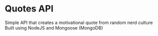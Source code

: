 # Quotes API  <br />
Simple API that creates a motivational quote from random nerd culture  <br />
Built using NodeJS and Mongoose (MongoDB)
